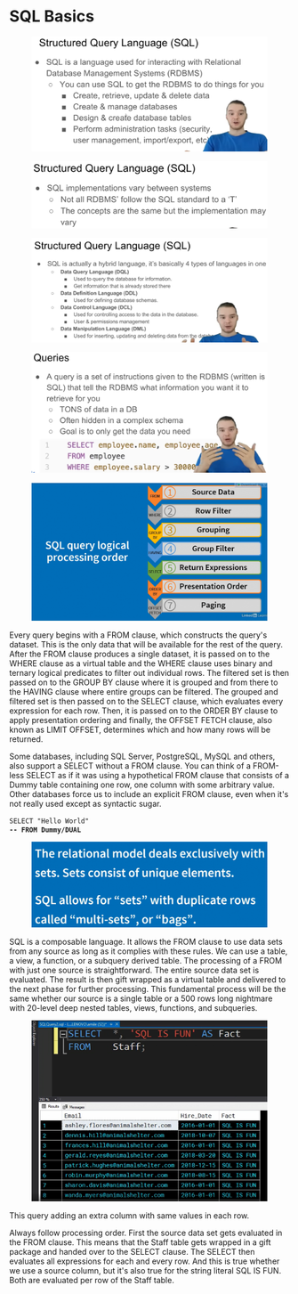 # SQL Basics

<figure><img src="../.gitbook/assets/image (13) (1).png" alt=""><figcaption></figcaption></figure>

<figure><img src="../.gitbook/assets/image (14) (1).png" alt=""><figcaption></figcaption></figure>

<figure><img src="../.gitbook/assets/image (15) (1).png" alt=""><figcaption></figcaption></figure>

<figure><img src="../.gitbook/assets/image (16) (1).png" alt=""><figcaption></figcaption></figure>

<figure><img src="../.gitbook/assets/image (12).png" alt=""><figcaption></figcaption></figure>

&#x20;Every query begins with a FROM clause, which constructs the query's dataset. This is the only data that will be available for the rest of the query. After the FROM clause produces a single dataset, it is passed on to the WHERE clause as a virtual table and the WHERE clause uses binary and ternary logical predicates to filter out individual rows. The filtered set is then passed on to the GROUP BY clause where it is grouped and from there to the HAVING clause where entire groups can be filtered. The grouped and filtered set is then passed on to the SELECT clause, which evaluates every expression for each row. Then, it is passed on to the ORDER BY clause to apply presentation ordering and finally, the OFFSET FETCH clause, also known as LIMIT OFFSET, determines which and how many rows will be returned.

&#x20;Some databases, including SQL Server, PostgreSQL, MySQL and others, also support a SELECT without a FROM clause. You can think of a FROM-less SELECT as if it was using a hypothetical FROM clause that consists of a Dummy table containing one row, one column with some arbitrary value. Other databases force us to include an explicit FROM clause, even when it's not really used except as syntactic sugar.

<pre class="language-sql"><code class="lang-sql">SELECT "Hello World"
<strong>-- FROM Dummy/DUAL
</strong></code></pre>

<figure><img src="../.gitbook/assets/image (13).png" alt=""><figcaption></figcaption></figure>

[ ](https://www.linkedin.com/learning/advanced-sql-logical-query-processing-part-1/single-data-source-queries?autoSkip=true\&contextUrn=urn%3Ali%3AlyndaLearningPath%3A5ee163f0498efe0ef0dfd87c\&resume=false)SQL is a composable language. It allows the FROM clause to use data sets from any source as long as it complies with these rules. We can use a table, a view, a function, or a subquery derived table. The processing of a FROM with just one source is straightforward. The entire source data set is evaluated. The result is then gift wrapped as a virtual table and delivered to the next phase for further processing. This fundamental process will be the same whether our source is a single table or a 500 rows long nightmare with 20-level deep nested tables, views, functions, and subqueries.

<figure><img src="../.gitbook/assets/image (14).png" alt=""><figcaption></figcaption></figure>

This query adding an extra column with same values in each row.

[ ](https://www.linkedin.com/learning/advanced-sql-logical-query-processing-part-1/single-data-source-queries?autoSkip=true\&contextUrn=urn%3Ali%3AlyndaLearningPath%3A5ee163f0498efe0ef0dfd87c\&resume=false)Always follow processing order. First the source data set gets evaluated in the FROM clause. This means that the Staff table gets wrapped in a gift package and handed over to the SELECT clause. The SELECT then evaluates all expressions for each and every row. And this is true whether we use a source column, but it's also true for the string literal SQL IS FUN. Both are evaluated per row of the Staff table.

